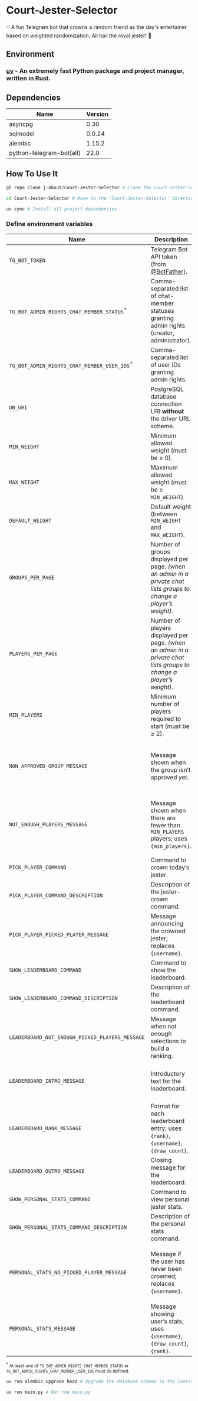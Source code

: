 # Court-Jester-Selector

🃏 A fun Telegram bot that crowns a random friend as the day's entertainer based on weighted randomization. All hail the royal jester! 🎪

## Environment

### [uv](https://github.com/astral-sh/uv) - An extremely fast Python package and project manager, written in Rust.

## Dependencies

<table>
    <thead>
        <tr>
            <th>Name</th>
            <th>Version</th>
        </tr>
    </thead>
    <tbody>
        <tr>
            <td>asyncpg</td>
            <td>0.30</td>
        </tr>
        <tr>
            <td>sqlmodel</td>
            <td>0.0.24</td>
        </tr>
        <tr>
            <td>alembic</td>
            <td>1.15.2</td>
        </tr>
        <tr>
            <td>python-telegram-bot[all]</td>
            <td>22.0</td>
        </tr>
    </tbody>
</table>

## How To Use It

```bash
gh repo clone j-about/Court-Jester-Selector # Clone the Court-Jester-Selector repository
```

```bash
cd Court-Jester-Selector # Move to the 'Court-Jester-Selector' directory
```

```bash
uv sync # Install all project dependencies
```

### Define environment variables

<table>
    <thead>
        <tr>
            <th>Name</th>
            <th>Description</th>
            <th>Default value</th>
            <th>Required</th>
            <th>Possible values</th>
        </tr>
    </thead>
    <tbody>
        <tr>
            <td><code>TG_BOT_TOKEN</code></td>
            <td>Telegram Bot API token (from <a href="https://t.me/BotFather" target="_blank">@BotFather</a>).</td>
            <td>—</td>
            <td>✅</td>
            <td>—</td>
        </tr>
        <tr>
            <td><code>TG_BOT_ADMIN_RIGHTS_CHAT_MEMBER_STATUS</code><sup>*</sup></td>
            <td>Comma-separated list of chat-member statuses granting admin rights (creator, administrator).</td>
            <td><code>creator,administrator</code></td>
            <td>❌</td>
            <td><code>creator</code>, <code>administrator</code></td>
        </tr>
        <tr>
            <td><code>TG_BOT_ADMIN_RIGHTS_CHAT_MEMBER_USER_IDS</code><sup>*</sup></td>
            <td>Comma-separated list of user IDs granting admin rights.</td>
            <td>—</td>
            <td>❌</td>
            <td>Integers</td>
        </tr>
        <tr>
            <td><code>DB_URI</code></td>
            <td>PostgreSQL database connection URI <strong>without</strong> the driver URL scheme.</td>
            <td>—</td>
            <td>✅</td>
            <td><code>user:password@host:port/database</code></td>
        </tr>
        <tr>
            <td><code>MIN_WEIGHT</code></td>
            <td>Minimum allowed weight (must be ≥ 0).</td>
            <td><code>1</code></td>
            <td>❌</td>
            <td>Integer ≥ 0</td>
        </tr>
        <tr>
            <td><code>MAX_WEIGHT</code></td>
            <td>Maximum allowed weight (must be ≥ <code>MIN_WEIGHT</code>).</td>
            <td><code>5</code></td>
            <td>❌</td>
            <td>Integer ≥ <code>MIN_WEIGHT</code></td>
        </tr>
        <tr>
            <td><code>DEFAULT_WEIGHT</code></td>
            <td>Default weight (between <code>MIN_WEIGHT</code> and <code>MAX_WEIGHT</code>).</td>
            <td><code>3</code></td>
            <td>❌</td>
            <td>Integer ∈ [<code>MIN_WEIGHT</code>, <code>MAX_WEIGHT</code>]</td>
        </tr>
        <tr>
            <td><code>GROUPS_PER_PAGE</code></td>
            <td>
                Number of groups displayed per page.
                <em>(when an admin in a private chat lists groups to change a player’s weight)</em>.
            </td>
            <td><code>5</code></td>
            <td>❌</td>
            <td>Integer ≥ 0</td>
        </tr>
        <tr>
            <td>
                <code>PLAYERS_PER_PAGE</code>
            </td>
            <td>
                Number of players displayed per page.
                <em>(when an admin in a private chat lists groups to change a player’s weight)</em>.
            </td>
            <td><code>5</code></td>
            <td>❌</td>
            <td>Integer ≥ 0</td>
        </tr>
        <tr>
            <td><code>MIN_PLAYERS</code></td>
            <td>Minimum number of players required to start (must be ≥ 2).</td>
            <td><code>10</code></td>
            <td>❌</td>
            <td>Integer ≥ 2</td>
        </tr>
        <tr>
            <td><code>NON_APPROVED_GROUP_MESSAGE</code></td>
            <td>Message shown when the group isn’t approved yet.</td>
            <td>
                <code>🏰 Halt! This royal entertainment has not yet been sanctioned! The Court Jester Selector awaits approval from the kingdom's nobles before the foolery can commence.</code>
            </td>
            <td>❌</td>
            <td>—</td>
        </tr>
        <tr>
            <td><code>NOT_ENOUGH_PLAYERS_MESSAGE</code></td>
            <td>Message shown when there are fewer than <code>MIN_PLAYERS</code> players; uses <code>{min_players}</code>.</td>
            <td>
                <code>⚜️ Insufficient subjects detected in the realm! The Court requires a minimum of {min_players} participants before any royal proceedings or records can be accessed. Expand thy circle of jesters!</code>
            </td>
            <td>❌</td>
            <td>—</td>
        </tr>
        <tr>
            <td><code>PICK_PLAYER_COMMAND</code></td>
            <td>Command to crown today’s jester.</td>
            <td><code>crown_the_jester</code></td>
            <td>❌</td>
            <td>—</td>
        </tr>
        <tr>
            <td><code>PICK_PLAYER_COMMAND_DESCRIPTION</code></td>
            <td>Description of the jester-crown command.</td>
            <td><code>Crown today's jester.</code></td>
            <td>❌</td>
            <td>—</td>
        </tr>
        <tr>
            <td><code>PICK_PLAYER_PICKED_PLAYER_MESSAGE</code></td>
            <td>Message announcing the crowned jester; replaces <code>{username}</code>.</td>
            <td>
                <code>🎪 By royal decree, {username} is hereby appointed as today's Royal Entertainer! The throne awaits your foolery! 🎭</code>
            </td>
            <td>❌</td>
            <td>—</td>
        </tr>
        <tr>
            <td><code>SHOW_LEADERBOARD_COMMAND</code></td>
            <td>Command to show the leaderboard.</td>
            <td><code>court_leaderboard</code></td>
            <td>❌</td>
            <td>—</td>
        </tr>
        <tr>
            <td><code>SHOW_LEADERBOARD_COMMAND_DESCRIPTION</code></td>
            <td>Description of the leaderboard command.</td>
            <td><code>View the court rankings.</code></td>
            <td>❌</td>
            <td>—</td>
        </tr>
        <tr>
            <td><code>LEADERBOARD_NOT_ENOUGH_PICKED_PLAYERS_MESSAGE</code></td>
            <td>Message when not enough selections to build a ranking.</td>
            <td>
                <code>📜 The royal court cannot establish a hierarchy of fools yet! More jesters must be selected before we can rank their foolery.</code>
            </td>
            <td>❌</td>
            <td>—</td>
        </tr>
        <tr>
            <td><code>LEADERBOARD_INTRO_MESSAGE</code></td>
            <td>Introductory text for the leaderboard.</td>
            <td>
                <code>🏆 Behold the Royal Jester Rankings! From the most frequently summoned fools to the rarely seen tricksters:</code>
            </td>
            <td>❌</td>
            <td>—</td>
        </tr>
        <tr>
            <td><code>LEADERBOARD_RANK_MESSAGE</code></td>
            <td>Format for each leaderboard entry; uses <code>{rank}</code>, <code>{username}</code>, <code>{draw_count}</code>.</td>
            <td><code>{rank}. {username} - {draw_count}</code></td>
            <td>❌</td>
            <td>—</td>
        </tr>
        <tr>
            <td><code>LEADERBOARD_OUTRO_MESSAGE</code></td>
            <td>Closing message for the leaderboard.</td>
            <td>
                <code>These are the top jesters of our noble court! May the odds forever favor the truly entertaining! 👑</code>
            </td>
            <td>❌</td>
            <td>—</td>
        </tr>
        <tr>
            <td><code>SHOW_PERSONAL_STATS_COMMAND</code></td>
            <td>Command to view personal jester stats.</td>
            <td><code>my_jester_stats</code></td>
            <td>❌</td>
            <td>—</td>
        </tr>
        <tr>
            <td><code>SHOW_PERSONAL_STATS_COMMAND_DESCRIPTION</code></td>
            <td>Description of the personal stats command.</td>
            <td><code>Check your jester stats.</code></td>
            <td>❌</td>
            <td>—</td>
        </tr>
        <tr>
            <td><code>PERSONAL_STATS_NO_PICKED_PLAYER_MESSAGE</code></td>
            <td>Message if the user has never been crowned; replaces <code>{username}</code>.</td>
            <td>
                <code>🎭 Hark, {username}! The jester's hat has never graced thy noble head. You remain untouched by the royal selection. A blessing or a curse? Only time will tell!</code>
            </td>
            <td>❌</td>
            <td>—</td>
        </tr>
        <tr>
            <td><code>PERSONAL_STATS_MESSAGE</code></td>
            <td>Message showing user’s stats; uses <code>{username}</code>, <code>{draw_count}</code>, <code>{rank}</code>.</td>
            <td>
                <code>🃏 Hear this, {username}! You have entertained the court {draw_count} times as Jester, placing you at position {rank} among all court entertainers!</code>
            </td>
            <td>❌</td>
            <td>—</td>
        </tr>
    </tbody>
</table>

<small><sup>\*</sup> At least one of <code>TG_BOT_ADMIN_RIGHTS_CHAT_MEMBER_STATUS</code> or <code>TG_BOT_ADMIN_RIGHTS_CHAT_MEMBER_USER_IDS</code> must be defined.</small>

```bash
uv run alembic upgrade head # Upgrade the database schema to the latest version
```

```bash
uv run main.py # Run the main.py
```
